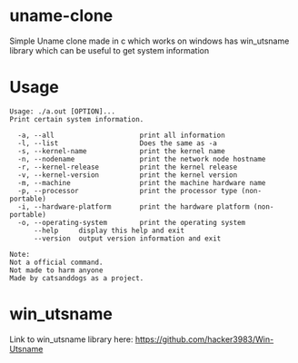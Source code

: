 # uname-clone
Simple Uname clone made in c which works on windows has win_utsname library which can be useful to get system information
# Usage
```
Usage: ./a.out [OPTION]...
Print certain system information.

  -a, --all                     print all information
  -l, --list                    Does the same as -a
  -s, --kernel-name             print the kernel name
  -n, --nodename                print the network node hostname
  -r, --kernel-release          print the kernel release
  -v, --kernel-version          print the kernel version
  -m, --machine                 print the machine hardware name
  -p, --processor               print the processor type (non-portable)
  -i, --hardware-platform       print the hardware platform (non-portable)
  -o, --operating-system        print the operating system
      --help     display this help and exit
      --version  output version information and exit

Note:
Not a official command.
Not made to harm anyone
Made by catsanddogs as a project.
```
# win_utsname
Link to win_utsname library here: https://github.com/hacker3983/Win-Utsname
